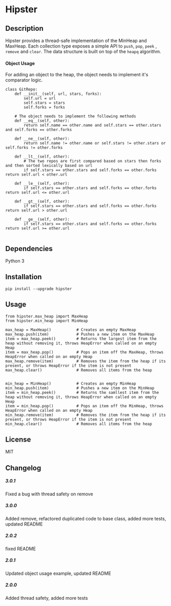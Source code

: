 Hipster
======================


## Description
Hipster provides a thread-safe implementation of the MinHeap and MaxHeap. Each collection type exposes a simple API to ```push```, ```pop```, ```peek``` , ```remove``` and ```clear```.
The data structure is built on top of the ```heapq``` algorithm.
#### Object Usage
For adding an object to the heap, the object needs to implement it's comparator logic.
```
class GitRepo:
    def __init__(self, url, stars, forks):
        self.url = url
        self.stars = stars
        self.forks = forks
    
    # The object needs to implement the following methods
    def __eq__(self, other):
        return self.name == other.name and self.stars == other.stars and self.forks == other.forks

    def __ne__(self, other):
        return self.name != other.name or self.stars != other.stars or self.forks != other.forks
    
    def __lt__(self, other):
        # The two repos are first compared based on stars then forks and then sorted lexically based on url
        if self.stars == other.stars and self.forks == other.forks return self.url < other.url

    def __le__(self, other):
        if self.stars == other.stars and self.forks == other.forks return self.url <= other.url

    def __gt__(self, other):
        if self.stars == other.stars and self.forks == other.forks return self.url > other.url

    def __ge__(self, other):
        if self.stars == other.stars and self.forks == other.forks return self.url >= other.url


```

## Dependencies
Python 3

## Installation
```
pip install --upgrade hipster
```

## Usage

```
from hipster.max_heap import MaxHeap
from hipster.min_heap import MinHeap

max_heap = MaxHeap()           # Creates an empty MaxHeap
max_heap.push(item)            # Pushes a new item on the MaxHeap
item = max_heap.peek()         # Returns the largest item from the heap without removing it, throws HeapError when called on an empty Heap
item = max_heap.pop()          # Pops an item off the MaxHeap, throws HeapError when called on an empty Heap
max_heap.remove(item)          # Removes the item from the heap if its present, or throws HeapError if the item is not present
max_heap.clear()               # Removes all items from the heap


min_heap = MinHeap()           # Creates an empty MinHeap
min_heap.push(item)            # Pushes a new item on the MinHeap
item = min_heap.peek()         # Returns the samllest item from the heap without removing it, throws HeapError when called on an empty Heap
item = min_heap.pop()          # Pops an item off the MinHeap, throws HeapError when called on an empty Heap
min_heap.remove(item)          # Removes the item from the heap if its present, or throws HeapError if the item is not present
min_heap.clear()               # Removes all items from the heap
```

## License
MIT

## Changelog
##### 3.0.1
Fixed a bug with thread safety on remove
##### 3.0.0
Added remove, refactored duplicated code to base class, added more tests, updated README
##### 2.0.2
fixed README
##### 2.0.1
Updated object usage example, updated README
##### 2.0.0
Added thread safety, added more tests

